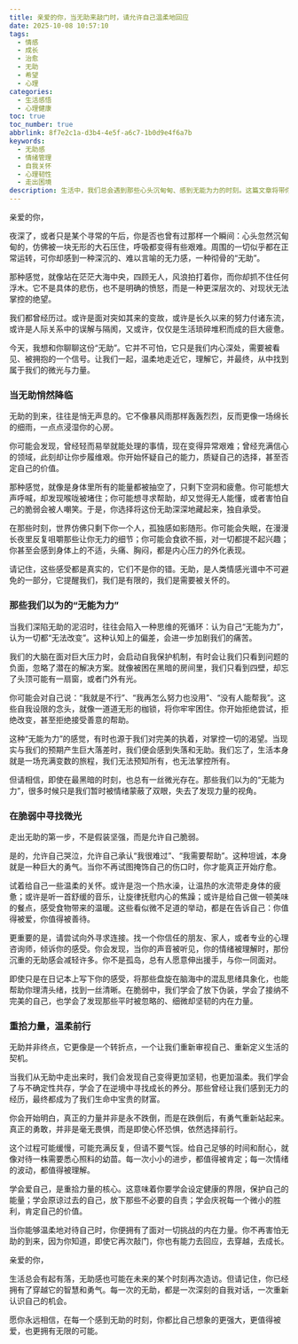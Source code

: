 ```yaml
---
title: 亲爱的你，当无助来敲门时，请允许自己温柔地回应
date: 2025-10-08 10:57:10
tags:
  - 情感
  - 成长
  - 治愈
  - 无助
  - 希望
  - 心理
categories:
  - 生活感悟
  - 心理健康
toc: true
toc_number: true
abbrlink: 8f7e2c1a-d3b4-4e5f-a6c7-1b0d9e4f6a7b
keywords:
  - 无助感
  - 情绪管理
  - 自我关怀
  - 心理韧性
  - 走出困境
description: 生活中，我们总会遇到那些心头沉甸甸、感到无能为力的时刻。这篇文章将带你温柔地面对无助，理解它，并从中找到属于自己的微光与力量，学会如何在脆弱中成长，最终以更坚韧、更温柔的姿态继续前行。
---
```


亲爱的你，

夜深了，或者只是某个寻常的午后，你是否也曾有过那样一个瞬间：心头忽然沉甸甸的，仿佛被一块无形的大石压住，呼吸都变得有些艰难。周围的一切似乎都在正常运转，可你却感到一种深沉的、难以言喻的无力感，一种彻骨的“无助”。

那种感觉，就像站在茫茫大海中央，四顾无人，风浪拍打着你，而你却抓不住任何浮木。它不是具体的悲伤，也不是明确的愤怒，而是一种更深层次的、对现状无法掌控的绝望。

我们都曾经历过。或许是面对突如其来的变故，或许是长久以来的努力付诸东流，或许是人际关系中的误解与隔阂，又或许，仅仅是生活琐碎堆积而成的巨大疲惫。

今天，我想和你聊聊这份“无助”。它并不可怕，它只是我们内心深处，需要被看见、被拥抱的一个信号。让我们一起，温柔地走近它，理解它，并最终，从中找到属于我们的微光与力量。

### 当无助悄然降临

无助的到来，往往是悄无声息的。它不像暴风雨那样轰轰烈烈，反而更像一场绵长的细雨，一点点浸湿你的心房。

你可能会发现，曾经轻而易举就能处理的事情，现在变得异常艰难；曾经充满信心的领域，此刻却让你步履维艰。你开始怀疑自己的能力，质疑自己的选择，甚至否定自己的价值。

那种感觉，就像是身体里所有的能量都被抽空了，只剩下空洞和疲惫。你可能想大声呼喊，却发现喉咙被堵住；你可能想寻求帮助，却又觉得无人能懂，或者害怕自己的脆弱会被人嘲笑。于是，你选择将这份无助深深地藏起来，独自承受。

在那些时刻，世界仿佛只剩下你一个人，孤独感如影随形。你可能会失眠，在漫漫长夜里反复咀嚼那些让你无力的细节；你可能会食欲不振，对一切都提不起兴趣；你甚至会感到身体上的不适，头痛、胸闷，都是内心压力的外化表现。

请记住，这些感受都是真实的，它们不是你的错。无助，是人类情感光谱中不可避免的一部分，它提醒我们，我们是有限的，我们是需要被关怀的。

### 那些我们以为的“无能为力”

当我们深陷无助的泥沼时，往往会陷入一种思维的死循环：认为自己“无能为力”，认为一切都“无法改变”。这种认知上的偏差，会进一步加剧我们的痛苦。

我们的大脑在面对巨大压力时，会启动自我保护机制，有时会让我们只看到问题的负面，忽略了潜在的解决方案。就像被困在黑暗的房间里，我们只看到四壁，却忘了头顶可能有一扇窗，或者门外有光。

你可能会对自己说：“我就是不行”、“我再怎么努力也没用”、“没有人能帮我”。这些自我设限的念头，就像一道道无形的枷锁，将你牢牢困住。你开始拒绝尝试，拒绝改变，甚至拒绝接受善意的帮助。

这种“无能为力”的感觉，有时也源于我们对完美的执着，对掌控一切的渴望。当现实与我们的预期产生巨大落差时，我们便会感到失落和无助。我们忘了，生活本身就是一场充满变数的旅程，我们无法预知所有，也无法掌控所有。

但请相信，即使在最黑暗的时刻，也总有一丝微光存在。那些我们以为的“无能为力”，很多时候只是我们暂时被情绪蒙蔽了双眼，失去了发现力量的视角。

### 在脆弱中寻找微光

走出无助的第一步，不是假装坚强，而是允许自己脆弱。

是的，允许自己哭泣，允许自己承认“我很难过”、“我需要帮助”。这种坦诚，本身就是一种巨大的勇气。当你不再试图掩饰自己的伤口时，你才能真正开始疗愈。

试着给自己一些温柔的关怀。或许是泡一个热水澡，让温热的水流带走身体的疲惫；或许是听一首舒缓的音乐，让旋律抚慰内心的焦躁；或许是给自己做一顿美味的餐点，感受食物带来的温暖。这些看似微不足道的举动，都是在告诉自己：你值得被爱，你值得被善待。

更重要的是，请尝试向外寻求连接。找一个你信任的朋友、家人，或者专业的心理咨询师，倾诉你的感受。你会发现，当你的声音被听见，你的情绪被理解时，那份沉重的无助感会减轻许多。你不是孤岛，总有人愿意伸出援手，与你一同面对。

即使只是在日记本上写下你的感受，将那些盘旋在脑海中的混乱思绪具象化，也能帮助你理清头绪，找到一丝清晰。在脆弱中，我们学会了放下伪装，学会了接纳不完美的自己，也学会了发现那些平时被忽略的、细微却坚韧的内在力量。

### 重拾力量，温柔前行

无助并非终点，它更像是一个转折点，一个让我们重新审视自己、重新定义生活的契机。

当我们从无助中走出来时，我们会发现自己变得更加坚韧，也更加温柔。我们学会了与不确定性共存，学会了在逆境中寻找成长的养分。那些曾经让我们感到无力的经历，最终都成为了我们生命中宝贵的财富。

你会开始明白，真正的力量并非是永不跌倒，而是在跌倒后，有勇气重新站起来。真正的勇敢，并非是毫无畏惧，而是即使心怀恐惧，依然选择前行。

这个过程可能缓慢，可能充满反复，但请不要气馁。给自己足够的时间和耐心，就像对待一株需要悉心照料的幼苗。每一次小小的进步，都值得被肯定；每一次情绪的波动，都值得被理解。

学会爱自己，是重拾力量的核心。这意味着你要学会设定健康的界限，保护自己的能量；学会原谅过去的自己，放下那些不必要的自责；学会庆祝每一个微小的胜利，肯定自己的价值。

当你能够温柔地对待自己时，你便拥有了面对一切挑战的内在力量。你不再害怕无助的到来，因为你知道，即使它再次敲门，你也有能力去回应，去穿越，去成长。

亲爱的你，

生活总会有起有落，无助感也可能在未来的某个时刻再次造访。但请记住，你已经拥有了穿越它的智慧和勇气。每一次的无助，都是一次深刻的自我对话，一次重新认识自己的机会。

愿你永远相信，在每一个感到无助的时刻，你都比自己想象的更强大，更值得被爱，也更拥有无限的可能。